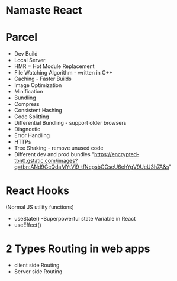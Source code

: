 # Namaste React



# Parcel
- Dev Build
- Local Server
- HMR = Hot Module Replacement
- File Watching Algorithm - written in C++
- Caching - Faster Builds
- Image Optimization
- Minification
- Bundling
- Compress
- Consistent Hashing
- Code Splitting
- Differential Bundling - support older browsers
- Diagnostic
- Error Handling
- HTTPs
- Tree Shaking - remove unused code
- Different dev and prod bundles
"https://encrypted-tbn0.gstatic.com/images?q=tbn:ANd9GcQdaMYtVi9_tfNcpsbGGseU6ehYgV9UeU3h7A&s"


# React Hooks
(Normal JS utility functions)
- useState() -Superpowerful state Variable in React
- useEffect()

# 2 Types Routing in web apps
- client side Routing
- Server side Routing